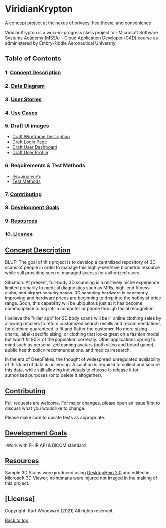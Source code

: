 # ViridianKrypton
A concept project at the nexus of privacy, healthcare, and convenience

ViridianKrypton is a work-in-progress class project for:
 Microsoft Software Systems Academy (MSSA) -
  Cloud Application Developer (CAD) course
   as administered by Embry-Riddle Aeronautical University

## Table of Contents
### 1. [Concept Description](#concept-description)
### 2. [Data Diagram](/database_diagram_15_feb_2021.jpg/)
### 3. [User Stories](/requirements/user-stories.md/)
### 4. [Use Cases](/requirements/use-cases.md/)
### 5. Draft UI images
- [Draft Wireframe Description](draft-wireframe-descriptions.md)  
- [Draft Login Page](draft-login.jpg)  
- [Draft User Dashboard](draft-user_dashboard.jpg)  
- [Draft User Profile](draft-user_profile.jpg)  
### 6. Requirements & Test Methods
- [Requirements](/requirements/requirements-list.md#requirements-list)  
- [Test Methods](/requirements/requirements-list.md#test-table)
### 7. [Contributing](#contributing)
### 8. [Development Goals](#development-goals)
### 9. [Resources](#resources)
### 10. [License](#license)

## [Concept Description](#1-concept-description)

BLUF: The goal of this project is to develop a centralized repository of 3D scans of people in order to manage this highly-sensitive biometric resource while still providing secure, managed access for authorized users.

Situation: 
At present, full-body 3D scanning is a relatively niche experience limited primarily to medical diagnostics such as MRIs, high-end fitness clubs, and airport security scans. 3D scanning hardware is constantly improving and hardware prices are beginning to drop into the hobbyist price range. Soon, this capability will be ubiquitous just as it has become commonplace to log into a computer or phone through facial recognition. 

I believe the "killer app" for 3D body scans will be in online clothing sales by allowing retailers to return customized search results and recommendations for clothing guaranteed to fit and flatter the customer. No more sizing charts, label-specific sizing, or clothing that looks great on a fashion model but won't fit 90% of the population correctly. Other applications spring to mind such as personalized gaming avatars (both video and board game), public health policy recommendations, and medical research.

In the era of DeepFakes, the thought of widespread, unregulated availability of this kind of data is unnerving. A solution is required to collect and secure this data, while still allowing individuals to choose to release it for authorized purposes (or to delete it altogether). 


## [Contributing](#7-contributing)
Pull requests are welcome. For major changes, please open an issue first to discuss what you would like to change.

Please make sure to update tests as appropriate.

## [Development Goals](#8-development-goals)
-Work with FHIR API & DICOM standard

## [Resources](#9-resources)
Sample 3D Scans  were produced using [DesktopHero 2.0](https://desktophero3d.com/) and edited in Microsoft 3D Viewer; no humans were injured nor imaged in the making of this project.

## [License]
Copyright: Kurt Woodward (2021)
All rights reserved.

[Back to top](#viridiankrypton)
